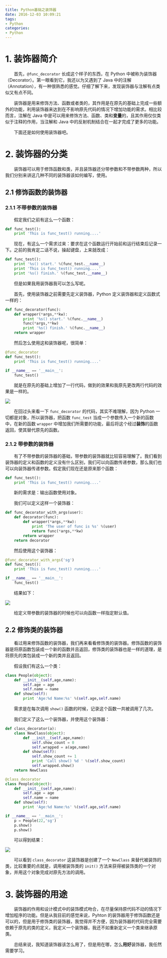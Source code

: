 ```yaml
---
title: Python基础之装饰器
date: 2016-12-03 10:09:21
tags:
- Python
categories:
- Python
---
```


# 1. 装饰器简介

　　首先，`@func_decorator` 长成这个样子的东西，在 Python 中被称为装饰器（Decorator）。第一眼看到它，我还以为又遇到了 Java 中的注解（Annotation），有一种很熟悉的感觉。仔细了解下来，发现装饰器与注解有点类似又有点不同。

　　装饰器是用来修饰方法、函数或者类的，其作用是在原先的基础上完成一些额外的功能，利用装饰器来达到在不影响原先代码的情况下增加功能的需求。相比较而言，注解在 Java 中是可以用来修饰方法、函数、类和**变量**的，且其作用仅仅类似于注释的作用，当注解和 Java 中的反射机制结合在一起才完成了更多的功能。

　　下面还是如何使用装饰器吧。

# 2. 装饰器的分类

　　装饰器可以用于修饰函数和类，并且装饰器还分带参数和不带参数两种，所以我们分别来讲这几种不同的装饰器该如何编写，使用。

## 2.1 修饰函数的装饰器

### 2.1.1 不带参数的装饰器

　　假定我们之前有这么一个函数：

``` python
def func_test():
    print 'This is func_test() running....'
```

　　现在，有这么一个需求过来：要求在这个函数运行开始前和运行结束后记录一下。之前的我肯定二话不说，操起键盘，上来就改成：

``` python
def func_test():
    print '%s() start.' %(func_test.__name__)
    print 'This is func_test() running....'
    print '%s() finish.' %(func_test.__name__)
```

　　但是如果我用装饰器我可以怎么写呢。

　　首先，使用装饰器之前需要先定义装饰器，Python 定义装饰器和定义函数式一样的：

``` python
def func_decorator(func):
    def wrapper(*args,**kw):
        print '%s() start.' %(func.__name__)
        func(*args,**kw)
        print '%s() finish.' %(func.__name__)
    return wrapper
```

　　然后怎么使用这和装饰器呢，很简单：

``` python
@func_decorator
def func_test():
    print 'This is func_test() running....'

if __name__ == '__main__':
	func_test()
```

　　就是在原先的基础上增加了一行代码，做到的效果和我原先更改两行代码的效果是一样的。

![](http://oc4wmeyj8.bkt.clouddn.com/func_decorator_without_args.PNG)

　　在回过头来看一下 `func_decorator` 的代码，其实不难理解，因为 Python 一切都是对象，所以装饰器，把函数 `func_test` 当成一个参数传入一个新的函数中，在新的函数 `wrapper` 中增加我们所需要的功能，最后将这个经过**装饰**的函数返回，使其替代原先的函数。


### 2.1.2 带参数的装饰器

　　有了不带参数的装饰器的基础，带参数的装饰器就比较容易理解了。我们看到装饰器的定义和函数的定义没有什么区别，我们可以向函数传递参数，那么我们也可以向装饰器传递参数。假定我们现在还是原来那个函数：

``` python
def func_test():
    print 'This is func_test() running....'
```

　　新的需求是：输出函数使用对象。

　　我们可以定义这样一个装饰器：

``` python
def func_decorator_with_args(user):
    def decorator(func):
        def wrapper(*args,**kw):
            print 'The user of func is %s' %(user)
            return func(*args,**kw)
        return wrapper
    return decorator
```

　　然后使用这个装饰器：

``` python
@func_decorator_with_args('sg')
def func_test():
    print 'This is func_test() running....'

if __name__ == '__main__':
	func_test()
```

　　结果如下：

![](http://oc4wmeyj8.bkt.clouddn.com/func_decorator_with_args.PNG)

　　给定义带参数的装饰器的时候也可以向函数一样指定默认值。

## 2.2 修饰类的装饰器

　　看过用来修饰函数的装饰器，我们再来看看修饰类的装饰器。修饰函数的装饰器是将原函数包装成一个新的函数并且返回，修饰类的装饰器也是一样的道理，是将原先的类包装成一个新的类并且返回。

　　假设我们有这么一个类：

``` python
class People(object):
    def __init__(self,age,name):
        self.age = age
        self.name = name
    def show(self):
        print 'Age:%d Name:%s' %(self.age,self.name)
```

　　需求是在每次调用 `show()` 函数的时候，记录这个函数一共被调用了几次。

　　我们定义了这么一个装饰器，并使用这个装饰器：

``` python
def class_decorator(a):
    class NewClass(object):
        def __init__(self,age,name):
            self.show_count = 0
            self.wrapped = a(age,name)
        def show(self):
            self.show_count += 1
            print 'Call show() %d ' %(self.show_count)
            self.wrapped.show()
    return NewClass

@class_decorator
class People(object):
    def __init__(self,age,name):
        self.age = age
        self.name = name
    def show(self):
        print 'Age:%d Name:%s' %(self.age,self.name)

if __name__ == '__main__':
    p = People(22,'sg')
    p.show()
    p.show()
```

　　可以得到结果：

![](http://oc4wmeyj8.bkt.clouddn.com/class_decorator.PNG)

　　可以看到 `class_decorator` 这装饰器是创建了一个 `NewClass` 来替代被装饰的类，比较重要的点就是，调用被装饰类的 `init()` 方法来获得被装饰类的一个对象，并用这个对象完成对原先方法的调用。

# 3. 装饰器的用途

　　装饰器的作用和设计模式中的装饰模式吻合，在尽量保持原代码不动的情况下增加程序的功能。但是从我目前的感觉来说，Pyhton 的装饰器用于修饰函数还是可以的，但是用于修饰类的装饰器，我觉得并不方便，因为装饰器的代码完全需要依赖于原先的类的定义，我定义一个装饰器，我还不如重新定义一个类来继承原类。

　　总结来说，我知道装饰器该怎么用了，但是用在哪，怎么**用好**装饰器，我任然需要学习。